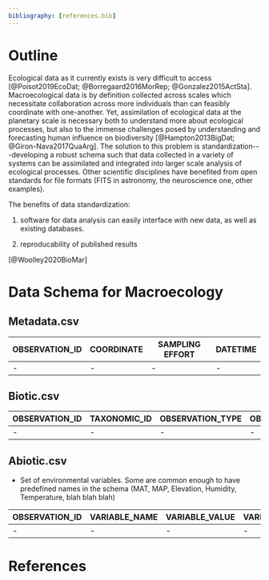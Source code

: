```yaml
---
bibliography: [references.bib]
---
```


# Outline

Ecological data as it currently exists is very difficult to access [@Poisot2019EcoDat; @Borregaard2016MorRep; @Gonzalez2015ActSta].
Macroecological data is by definition collected across scales which necessitate collaboration across more individuals than can feasibly coordinate with one-another. Yet, assimilation of ecological data at the planetary scale is necessary both to understand more about ecological processes, but also to the immense challenges posed by understanding and forecasting human influence on biodiversity [@Hampton2013BigDat; @Giron-Nava2017QuaArg].
The solution to this problem is standardization---developing a robust schema such that data collected in a variety of systems can be assimilated and integrated into larger scale analysis of ecological processes. Other scientific disciplines have benefited from open standards for file formats (FITS in astronomy, the neuroscience one, other examples).

The benefits of data standardization:
1) software for data analysis can easily interface with new data, as well as existing databases.

2) reproducability of published results

[@Woolley2020BioMar]


# Data Schema for Macroecology

## Metadata.csv

| OBSERVATION_ID | COORDINATE | SAMPLING EFFORT | DATETIME |
|-|-|-|-|
|-|-|-|-|


## Biotic.csv

| OBSERVATION_ID | TAXONOMIC_ID | OBSERVATION_TYPE | OBSERVATION_VALUE |
|-|-|-|-|
|-|-|-|-|



## Abiotic.csv
- Set of environmental variables. Some are common enough to have predefined
names in the schema (MAT, MAP, Elevation, Humidity, Temperature, blah blah blah)

| OBSERVATION_ID | VARIABLE_NAME | VARIABLE_VALUE | VARIABLE_UNIT |
|-|-|-|-|
|-|-|-|-|


# References
